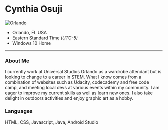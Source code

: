 # Cynthia Osuji #

![Orlando](http://presidential-aviation.com/wp-content/uploads/page/Charter-Orlando-Florida.jpg)

* Orlando, FL USA
* Eastern Standard Time _(UTC-5)_
* Windows 10 Home 
* * *

### About Me ###
I currently work at Universal Studios Orlando as a wardrobe attendant but is looking to change to a career in STEM. What I know comes from a combination of websites such as Udacity, codecademy and free code camp, and meeting local devs at various events within my community. I am eager to improve my current skills as well as learn new ones. I also take delight in outdoors activities and enjoy graphic art as a hobby. 

### Languages ###
HTML, CSS, Javascript, Java, Android Studio
